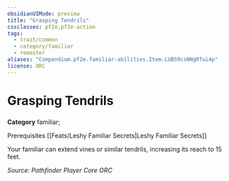 ```yaml
---
obsidianUIMode: preview
title: "Grasping Tendrils"
cssclasses: pf2e,pf2e-action
tags:
  - trait/common
  - category/familiar
  - remaster
aliases: "Compendium.pf2e.familiar-abilities.Item.LUBS9csNNgRTui4p"
license: ORC
---
```

# Grasping Tendrils

### 

**Category** familiar; 




Prerequisites [[Feats/Leshy Familiar Secrets|Leshy Familiar Secrets]]

Your familiar can extend vines or similar tendrils, increasing its reach to 15 feet.

*Source: Pathfinder Player Core*
*ORC*
